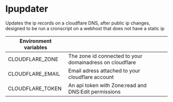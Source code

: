 # Ipupdater

Updates the ip records on a cloudflare DNS, after public ip changes, designed to be run a cronscript on a webhost that does not have a static ip

| Environment variables|  |   
|---|---|
| CLOUDFLARE_ZONE  |  The zone id connected to your domainadress on cloudflare |
|  CLOUDFLARE_EMAIL | Email adress attached to your cloudflare account  |
| CLOUDFLARE_TOKEN  | An api token with Zone:read and DNS:Edit permissions  |
